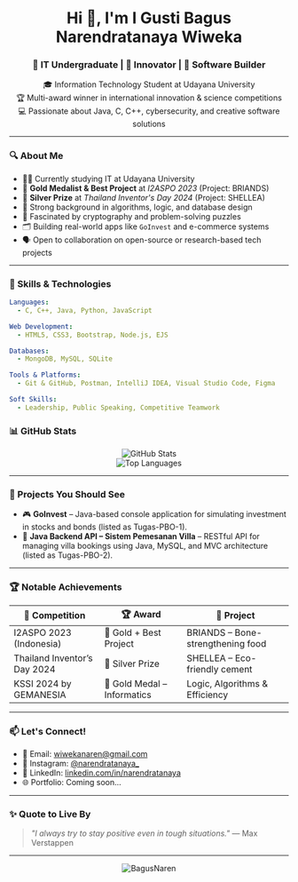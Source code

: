 <h1 align="center">Hi 👋, I'm I Gusti Bagus Narendratanaya Wiweka</h1>
<h3 align="center">🏫 IT Undergraduate | 🧠 Innovator | 🧩 Software Builder</h3>

<p align="center">
  🎓 Information Technology Student at Udayana University <br>
  🏆 Multi-award winner in international innovation & science competitions <br>
  💻 Passionate about Java, C, C++, cybersecurity, and creative software solutions
</p>

---

### 🔍 About Me

- 🧑‍🎓 Currently studying IT at Udayana University  
- 🥇 **Gold Medalist & Best Project** at *I2ASPO 2023* (Project: BRIANDS)  
- 🥈 **Silver Prize** at *Thailand Inventor's Day 2024* (Project: SHELLEA)  
- 🧠 Strong background in algorithms, logic, and database design  
- 🔐 Fascinated by cryptography and problem-solving puzzles  
- 🗂️ Building real-world apps like `GoInvest` and e-commerce systems  
- 🗣️ Open to collaboration on open-source or research-based tech projects  

---

### 🚀 Skills & Technologies

```yaml
Languages:
  - C, C++, Java, Python, JavaScript

Web Development:
  - HTML5, CSS3, Bootstrap, Node.js, EJS

Databases:
  - MongoDB, MySQL, SQLite

Tools & Platforms:
  - Git & GitHub, Postman, IntelliJ IDEA, Visual Studio Code, Figma

Soft Skills:
  - Leadership, Public Speaking, Competitive Teamwork

```

### 📊 GitHub Stats

<p align="center">
  <img src="https://github-readme-stats.vercel.app/api?username=BagusNaren&show_icons=true&theme=radical" alt="GitHub Stats" />
  <br>
  <img src="https://github-readme-stats.vercel.app/api/top-langs/?username=BagusNaren&layout=compact&theme=radical" alt="Top Languages" />
</p>

---

### 🧪 Projects You Should See

- 🎮 **GoInvest** – Java-based console application for simulating investment in stocks and bonds (listed as Tugas-PBO-1).
- 🏡 **Java Backend API – Sistem Pemesanan Villa** – RESTful API for managing villa bookings using Java, MySQL, and MVC architecture (listed as Tugas-PBO-2).

---

### 🏆 Notable Achievements

| 🏅 Competition                  | 🏆 Award                  | 📌 Project                          |
|--------------------------------|---------------------------|-------------------------------------|
| I2ASPO 2023 (Indonesia)        | 🥇 Gold + Best Project    | BRIANDS – Bone-strengthening food   |
| Thailand Inventor’s Day 2024   | 🥈 Silver Prize           | SHELLEA – Eco-friendly cement       |
| KSSI 2024 by GEMANESIA         | 🥇 Gold Medal – Informatics | Logic, Algorithms & Efficiency     |

---

### 📫 Let's Connect!

- 📧 Email: [wiwekanaren@gmail.com](mailto:wiwekanaren@gmail.com)  
- 📸 Instagram: [@narendratanaya_](https://instagram.com/narendratanaya_)  
- 💼 LinkedIn: [linkedin.com/in/narendratanaya](https://linkedin.com/in/narendratanaya)  
- 🌐 Portfolio: Coming soon...

---

### ✨ Quote to Live By

> *"I always try to stay positive even in tough situations."* — Max Verstappen

---

<p align="center">
  <img src="https://komarev.com/ghpvc/?username=narenwiweka&label=Profile%20views&color=0e75b6&style=flat" alt="BagusNaren" />
</p>
